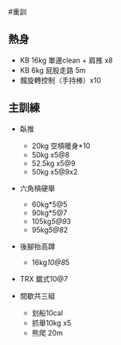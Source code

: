 #重訓

## 熱身
- KB 16kg 單邊clean + 肩推 x8
- KB 6kg 屁股走路 5m
- 髖旋轉控制（手持棒）x10

## 主訓練
- 臥推
	- 20kg 空槓暖身*10
	- 50kg  x5@8
	- 52.5kg x5@9
	- 50kg x5@9x2

- 六角槓硬舉
	- 60kg*5@5
	- 90kg*5@7
	- 105kg*5@9*3
	- 95kg*5@8*2
- 後腳抬高蹲
	- 16kg*10@8*5
- TRX 鋸式10@7
- 間歇共三組
	- 划船10cal
	- 抓舉10kg x5
	- 熊爬 20m
